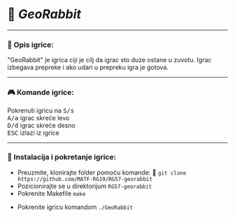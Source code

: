 # :rabbit: _GeoRabbit_
___

### :memo: Opis igrice:
"GeoRabbit" je igrica ciji je cilj da igrac sto duze ostane u zuvotu. Igrac izbegava prepreke i ako udari u prepreku igra je gotova.
___

### :video_game: Komande igrice:
Pokrenuti igricu na <kbd>S/s</kbd> <br>
<kbd>A/a</kbd> igrac skreće levo <br>
<kbd>D/d</kbd> igrac skreće desno <br>
<kbd>ESC</kbd> izlazi iz igrice 
___

### :wrench: Instalacija i pokretanje igrice:
* Preuzmite, klonirajte folder pomoću komande: :link: ``` git clone https://github.com/MATF-RG19/RG57-georabbit ``` <br>
* Pozicionirajte se u direktorijum `RG57-georabbit` <br>
* Pokrenite Makefile `make` <br>
- Pokrenite igricu komandom `./GeoRabbit` 

